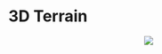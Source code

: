 # 3D Terrain 
 <div align="center">
<img max-width="500" src= "https://github.com/Sam1536/3D-Terrain-/assets/89424721/bbcd7857-c256-4de4-9002-23eda43d120b"/>
 </div>
